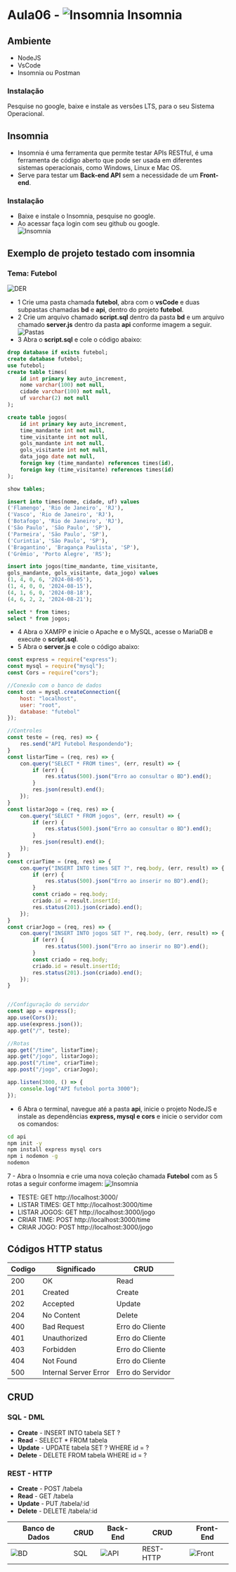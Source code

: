 # Aula06 - ![Insomnia](https://insomnia.rest/images/insomnia-logo.svg) Insomnia

## Ambiente
- NodeJS
- VsCode
- Insomnia ou Postman

### Instalação
Pesquise no google, baixe e instale as versões LTS, para o seu Sistema Operacional.

## Insomnia
- Insomnia é uma ferramenta que permite testar APIs RESTful, é uma ferramenta de código aberto que pode ser usada em diferentes sistemas operacionais, como Windows, Linux e Mac OS.
- Serve para testar um **Back-end API** sem a necessidade de um **Front-end**.

### Instalação
- Baixe e instale o Insomnia, pesquise no google.
- Ao acessar faça login com seu github ou google.<br>![Insomnia](./insomnia.png)

## Exemplo de projeto testado com insomnia
### Tema: Futebol
![DER](./futebol/bd/der-futebol.png)
- 1 Crie uma pasta chamada **futebol**, abra com o **vsCode** e duas subpastas chamadas **bd** e **api**, dentro do projeto **futebol**.
- 2 Crie um arquivo chamado **script.sql** dentro da pasta **bd** e um arquivo chamado **server.js** dentro da pasta **api** conforme imagem a seguir.<br>![Pastas](./pastas.png)
- 3 Abra o **script.sql** e cole o código abaixo:
```sql
drop database if exists futebol;
create database futebol;
use futebol;
create table times(
    id int primary key auto_increment,
    nome varchar(100) not null,
    cidade varchar(100) not null,
    uf varchar(2) not null
);

create table jogos(
    id int primary key auto_increment,
    time_mandante int not null,
    time_visitante int not null,
    gols_mandante int not null,
    gols_visitante int not null,
    data_jogo date not null,
    foreign key (time_mandante) references times(id),
    foreign key (time_visitante) references times(id)
);

show tables;

insert into times(nome, cidade, uf) values
('Flamengo', 'Rio de Janeiro', 'RJ'),
('Vasco', 'Rio de Janeiro', 'RJ'),
('Botafogo', 'Rio de Janeiro', 'RJ'),
('São Paulo', 'São Paulo', 'SP'),
('Parmeira', 'São Paulo', 'SP'),
('Curintia', 'São Paulo', 'SP'),
('Bragantino', 'Bragança Paulista', 'SP'),
('Grêmio', 'Porto Alegre', 'RS');

insert into jogos(time_mandante, time_visitante,
gols_mandante, gols_visitante, data_jogo) values
(1, 4, 0, 6, '2024-08-05'),
(1, 4, 0, 0, '2024-08-15'),
(4, 1, 6, 0, '2024-08-18'),
(4, 6, 2, 2, '2024-08-21');

select * from times;
select * from jogos;
```
- 4 Abra o XAMPP e inicie o Apache e o MySQL, acesse o MariaDB e execute o **script.sql**.
- 5 Abra o **server.js** e cole o código abaixo:
```js
const express = require("express");
const mysql = require("mysql");
const Cors = require("cors");

//Conexão com o banco de dados
const con = mysql.createConnection({
    host: "localhost",
    user: "root",
    database: "futebol"
});

//Controles
const teste = (req, res) => {
    res.send("API Futebol Respondendo");
}
const listarTime = (req, res) => {
    con.query("SELECT * FROM times", (err, result) => {
        if (err) {
            res.status(500).json("Erro ao consultar o BD").end();
        }
        res.json(result).end();
    });
}
const listarJogo = (req, res) => {
    con.query("SELECT * FROM jogos", (err, result) => {
        if (err) {
            res.status(500).json("Erro ao consultar o BD").end();
        }
        res.json(result).end();
    });
}
const criarTime = (req, res) => {
    con.query("INSERT INTO times SET ?", req.body, (err, result) => {
        if (err) {
            res.status(500).json("Erro ao inserir no BD").end();
        }
        const criado = req.body;
        criado.id = result.insertId;
        res.status(201).json(criado).end();
    });
}
const criarJogo = (req, res) => {
    con.query("INSERT INTO jogos SET ?", req.body, (err, result) => {
        if (err) {
            res.status(500).json("Erro ao inserir no BD").end();
        }
        const criado = req.body;
        criado.id = result.insertId;
        res.status(201).json(criado).end();
    });
}


//Configuração do servidor
const app = express();
app.use(Cors());
app.use(express.json());
app.get("/", teste);

//Rotas
app.get("/time", listarTime);
app.get("/jogo", listarJogo);
app.post("/time", criarTime);
app.post("/jogo", criarJogo);

app.listen(3000, () => {
    console.log("API futebol porta 3000");
});
```
- 6 Abra o terminal, navegue até a pasta **api**, inicie o projeto NodeJS e instale as dependências **express, mysql e cors** e inicie o servidor com os comandos:
```bash
cd api
npm init -y
npm install express mysql cors
npm i nodemon -g
nodemon
```
7 - Abra o Insomnia e crie uma nova coleção chamada **Futebol** com as 5 rotas a seguir conforme imagem:
![Insomnia](./reqs.png)
- TESTE: GET http://localhost:3000/
- LISTAR TIMES: GET http://localhost:3000/time
- LISTAR JOGOS: GET http://localhost:3000/jogo
- CRIAR TIME: POST http://localhost:3000/time
- CRIAR JOGO: POST http://localhost:3000/jogo

## Códigos HTTP status
|Codigo|Significado|CRUD|
|-|-|-|
|200|OK|Read|
|201|Created|Create|
|202|Accepted|Update|
|204|No Content|Delete|
|400|Bad Request|Erro do Cliente|
|401|Unauthorized|Erro do Cliente|
|403|Forbidden|Erro do Cliente|
|404|Not Found|Erro do Cliente|
|500|Internal Server Error|Erro do Servidor|

## CRUD
### SQL - DML
- **Create** - INSERT INTO tabela SET ?
- **Read** - SELECT * FROM tabela
- **Update** - UPDATE tabela SET ? WHERE id = ?
- **Delete** - DELETE FROM tabela WHERE id = ?
### REST - HTTP
- **Create** - POST /tabela
- **Read** - GET /tabela
- **Update** - PUT /tabela/:id
- **Delete** - DELETE /tabela/:id

|Banco de Dados|CRUD|Back-End|CRUD|Front-End|
|-|-|-|-|-|
|![BD](./banco.png)|SQL|![API](./back.png)|REST-HTTP|![Front](./web.png)|

